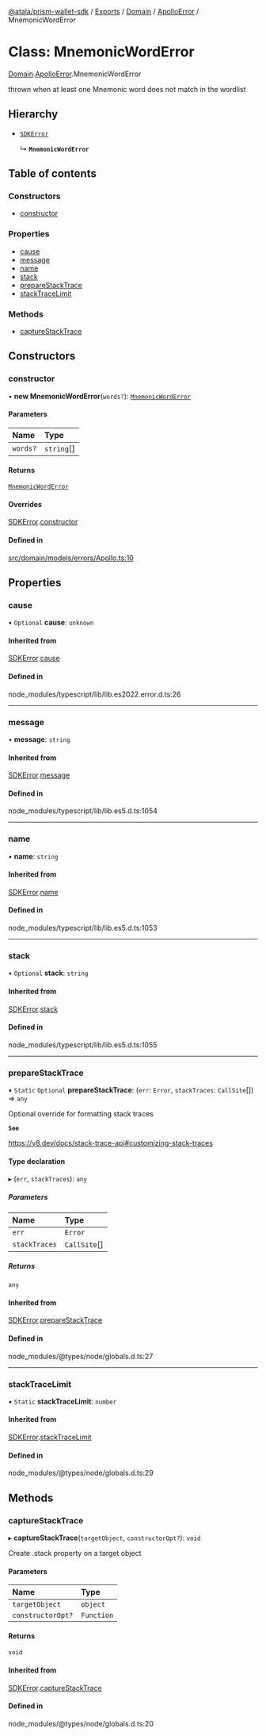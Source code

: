 [@atala/prism-wallet-sdk](../README.md) / [Exports](../modules.md) / [Domain](../modules/Domain.md) / [ApolloError](../modules/Domain.ApolloError.md) / MnemonicWordError

# Class: MnemonicWordError

[Domain](../modules/Domain.md).[ApolloError](../modules/Domain.ApolloError.md).MnemonicWordError

thrown when at least one Mnemonic word does not match in the wordlist

## Hierarchy

- [`SDKError`](Domain.CommonError.SDKError.md)

  ↳ **`MnemonicWordError`**

## Table of contents

### Constructors

- [constructor](Domain.ApolloError.MnemonicWordError.md#constructor)

### Properties

- [cause](Domain.ApolloError.MnemonicWordError.md#cause)
- [message](Domain.ApolloError.MnemonicWordError.md#message)
- [name](Domain.ApolloError.MnemonicWordError.md#name)
- [stack](Domain.ApolloError.MnemonicWordError.md#stack)
- [prepareStackTrace](Domain.ApolloError.MnemonicWordError.md#preparestacktrace)
- [stackTraceLimit](Domain.ApolloError.MnemonicWordError.md#stacktracelimit)

### Methods

- [captureStackTrace](Domain.ApolloError.MnemonicWordError.md#capturestacktrace)

## Constructors

### constructor

• **new MnemonicWordError**(`words?`): [`MnemonicWordError`](Domain.ApolloError.MnemonicWordError.md)

#### Parameters

| Name | Type |
| :------ | :------ |
| `words?` | `string`[] |

#### Returns

[`MnemonicWordError`](Domain.ApolloError.MnemonicWordError.md)

#### Overrides

[SDKError](Domain.CommonError.SDKError.md).[constructor](Domain.CommonError.SDKError.md#constructor)

#### Defined in

[src/domain/models/errors/Apollo.ts:10](https://github.com/hyperledger/identus-edge-agent-sdk-ts/blob/3c504bead94c87cd52de807c230d8a674846dce5/src/domain/models/errors/Apollo.ts#L10)

## Properties

### cause

• `Optional` **cause**: `unknown`

#### Inherited from

[SDKError](Domain.CommonError.SDKError.md).[cause](Domain.CommonError.SDKError.md#cause)

#### Defined in

node_modules/typescript/lib/lib.es2022.error.d.ts:26

___

### message

• **message**: `string`

#### Inherited from

[SDKError](Domain.CommonError.SDKError.md).[message](Domain.CommonError.SDKError.md#message)

#### Defined in

node_modules/typescript/lib/lib.es5.d.ts:1054

___

### name

• **name**: `string`

#### Inherited from

[SDKError](Domain.CommonError.SDKError.md).[name](Domain.CommonError.SDKError.md#name)

#### Defined in

node_modules/typescript/lib/lib.es5.d.ts:1053

___

### stack

• `Optional` **stack**: `string`

#### Inherited from

[SDKError](Domain.CommonError.SDKError.md).[stack](Domain.CommonError.SDKError.md#stack)

#### Defined in

node_modules/typescript/lib/lib.es5.d.ts:1055

___

### prepareStackTrace

▪ `Static` `Optional` **prepareStackTrace**: (`err`: `Error`, `stackTraces`: `CallSite`[]) => `any`

Optional override for formatting stack traces

**`See`**

https://v8.dev/docs/stack-trace-api#customizing-stack-traces

#### Type declaration

▸ (`err`, `stackTraces`): `any`

##### Parameters

| Name | Type |
| :------ | :------ |
| `err` | `Error` |
| `stackTraces` | `CallSite`[] |

##### Returns

`any`

#### Inherited from

[SDKError](Domain.CommonError.SDKError.md).[prepareStackTrace](Domain.CommonError.SDKError.md#preparestacktrace)

#### Defined in

node_modules/@types/node/globals.d.ts:27

___

### stackTraceLimit

▪ `Static` **stackTraceLimit**: `number`

#### Inherited from

[SDKError](Domain.CommonError.SDKError.md).[stackTraceLimit](Domain.CommonError.SDKError.md#stacktracelimit)

#### Defined in

node_modules/@types/node/globals.d.ts:29

## Methods

### captureStackTrace

▸ **captureStackTrace**(`targetObject`, `constructorOpt?`): `void`

Create .stack property on a target object

#### Parameters

| Name | Type |
| :------ | :------ |
| `targetObject` | `object` |
| `constructorOpt?` | `Function` |

#### Returns

`void`

#### Inherited from

[SDKError](Domain.CommonError.SDKError.md).[captureStackTrace](Domain.CommonError.SDKError.md#capturestacktrace)

#### Defined in

node_modules/@types/node/globals.d.ts:20

